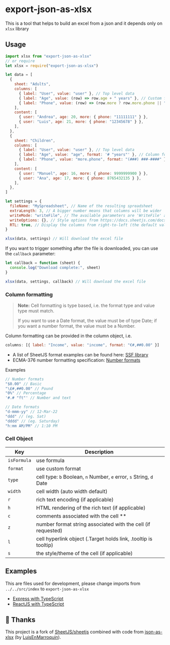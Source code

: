 # export-json-as-xlsx

This is a tool that helps to build an excel from a json and it depends only on `xlsx` library

## Usage

```js
import xlsx from "export-json-as-xlsx"
// or require
let xlsx = require("export-json-as-xlsx")

let data = [
  {
    sheet: "Adults",
    columns: [
      { label: "User", value: "user" }, // Top level data
      { label: "Age", value: (row) => row.age + " years" }, // Custom format
      { label: "Phone", value: (row) => (row.more ? row.more.phone || "" : "") }, // Run functions
    ],
    content: [
      { user: "Andrea", age: 20, more: { phone: "11111111" } },
      { user: "Luis", age: 21, more: { phone: "12345678" } },
    ],
  },
  {
    sheet: "Children",
    columns: [
      { label: "User", value: "user" }, // Top level data
      { label: "Age", value: "age", format: '# "years"' }, // Column format
      { label: "Phone", value: "more.phone", format: "(###) ###-####" }, // Deep props and column format
    ],
    content: [
      { user: "Manuel", age: 16, more: { phone: 9999999900 } },
      { user: "Ana", age: 17, more: { phone: 8765432135 } },
    ],
  },
]

let settings = {
  fileName: "MySpreadsheet", // Name of the resulting spreadsheet
  extraLength: 3, // A bigger number means that columns will be wider
  writeMode: "writeFile", // The available parameters are 'WriteFile' and 'write'. This setting is optional. Useful in such cases https://docs.sheetjs.com/docs/solutions/output#example-remote-file
  writeOptions: {}, // Style options from https://docs.sheetjs.com/docs/api/write-options
  RTL: true, // Display the columns from right-to-left (the default value is false)
}

xlsx(data, settings) // Will download the excel file
```

If you want to trigger something after the file is downloaded, you can use the `callback` parameter:

```js
let callback = function (sheet) {
  console.log("Download complete:", sheet)
}

xlsx(data, settings, callback) // Will download the excel file
```

### Column formatting

> **Note:** Cell formatting is type based, i.e. the format type and value type must match.
>
> If you want to use a Date format, the value must be of type Date; if you want a number format, the value must be a Number.

Column formatting can be provided in the column object, i.e.

```js
columns: [{ label: "Income", value: "income", format: "€#,##0.00" }]
```

- A list of SheetJS format examples can be found
  here: [SSF library](https://github.com/SheetJS/sheetjs/blob/f443aa8475ebf051fc4e888cf0a6c3e5b751813c/bits/10_ssf.js#L42)
- ECMA-376 number formatting
  specification: [Number formats](https://c-rex.net/projects/samples/ooxml/e1/Part4/OOXML_P4_DOCX_numFmts_topic_ID0E6KK6.html)

Examples

```js
// Number formats
"$0.00" // Basic
"\£#,##0.00" // Pound
"0%" // Percentage
'#.# "ft"' // Number and text

// Date formats
"d-mmm-yy" // 12-Mar-22
"ddd" // (eg. Sat)
"dddd" // (eg. Saturday)
"h:mm AM/PM" // 1:10 PM
```

### Cell Object

| Key         | Description                                                         |
| ----------- | ------------------------------------------------------------------- |
| `isFormula` | use formula                                                         |
| `format`    | use custom format                                                   |
| `type`      | cell type: `b` Boolean, `n` Number, `e` error, `s` String, `d` Date |
| `width`     | cell width (auto width default)                                     |
| `r`         | rich text encoding (if applicable)                                  |
| `h`         | HTML rendering of the rich text (if applicable)                     |
| `c`         | comments associated with the cell \*\*                              |
| `z`         | number format string associated with the cell (if requested)        |
| `l`         | cell hyperlink object (.Target holds link, .tooltip is tooltip)     |
| `s`         | the style/theme of the cell (if applicable)                         |

## Examples

This are files used for development, please change imports from `../../src/index` to `export-json-as-xlsx`

- [Express with TypeScript](https://github.com/Kritskii-A/export-json-as-xlsx/blob/main/packages/demo-express)
- [ReactJS with TypeScript](https://github.com/Kritskii-A/export-json-as-xlsx/blob/main/packages/demo-reactjs)

## 🙏 Thanks

This project is a fork of [SheetJS/sheetjs](https://github.com/sheetjs/sheetjs) combined with code from
[json-as-xlsx](https://github.com/LuisEnMarroquin/json-as-xlsx) (by [LuisEnMarroquin](https://github.com/LuisEnMarroquin)).

